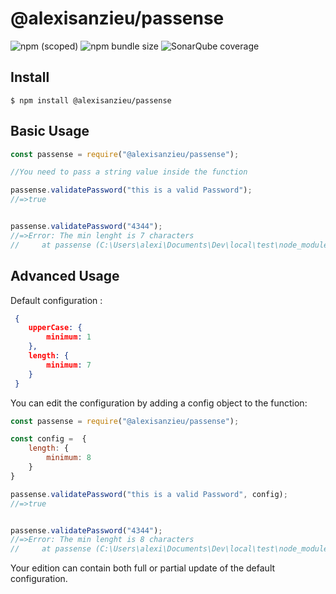 # @alexisanzieu/passense

![npm (scoped)](https://img.shields.io/npm/v/@alexisanzieu/passense.svg)
![npm bundle size](https://img.shields.io/bundlephobia/min/@alexisanzieu/passense.svg)
![SonarQube coverage](https://img.shields.io/sonar/http/sonarcloud.io/alexissense_passense/coverage.svg)

## Install

```
$ npm install @alexisanzieu/passense
```

## Basic Usage

```js
const passense = require("@alexisanzieu/passense");

//You need to pass a string value inside the function

passense.validatePassword("this is a valid Password");
//=>true


passense.validatePassword("4344");
//=>Error: The min lenght is 7 characters
//     at passense (C:\Users\alexi\Documents\Dev\local\test\node_modules\@alexisanzieu\passense\lib\index.js:3:15)
```


## Advanced Usage

Default configuration :

```json
 {
    upperCase: {
        minimum: 1
    },
    length: {
        minimum: 7
    }
 }
```
You can edit the configuration by adding a config object to the function:
```js
const passense = require("@alexisanzieu/passense");

const config =  {
    length: {
        minimum: 8
    }
}

passense.validatePassword("this is a valid Password", config);
//=>true


passense.validatePassword("4344");
//=>Error: The min lenght is 8 characters
//     at passense (C:\Users\alexi\Documents\Dev\local\test\node_modules\@alexisanzieu\passense\lib\index.js:3:15)
```
Your edition can contain both full or partial update of the default configuration.